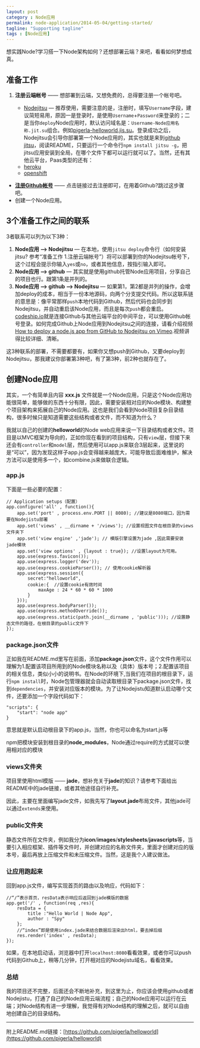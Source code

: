 ```yaml
---
layout: post
category : Node应用
permalink: node-application/2014-05-04/getting-started/
tagline: "Supporting tagline"
tags : [Node应用]
---
```


想实践Node?学习搭一下Node架构如何？还想部署云端？来吧，看看如何梦想成真。

<!--break-->

## 准备工作 ##

1. **注册云端帐号** —— 想部署到云端，又想免费的，总得要注册一个帐号吧。

	- [Nodejitsu](https://www.nodejitsu.com/ "注册Nodejitsu帐号") — 推荐使用，需要注意的是，注册时，填写`Username`字段，建议简短易用，原因一是登录时，是使用`Username`+`Password`来登录的；二是当你`deploy`Node应用时，默认访问域名是：`Username-Node应用名称.jit.su`组合。例如[pigerla-helloworld.jis.su](https://www.nodejitsu.com/ "点击看效果")。登录成功之后，Nodejitsu会引导你部署第一个Node应用的，其实也就是来到[github jitsu](https://github.com/nodejitsu/jitsu)，阅读README，只要运行一个命令行`npm install jitsu -g`，把jitsu应用安装到全局，在哪个文件下都可以运行就可以了。当然，还有其他云平台，Paas类型的还有：
	- [heroku](https://id.heroku.com/signup "注册heroku")
	- [openshift](https://www.openshift.com/)
- [**注册Github帐号**](https://github.com/ "注册Github帐号") —— 点击链接过去注册即可，在用着Github?跳过这步骤吧。
- 创建一个Node应用。

## 3个准备工作之间的联系 ##

3者联系可以列为以下3种：

1. **Node应用 —> Nodejitsu** — 在本地，使用`jitsu deploy`命令行（如何安装jitsu? 参考“准备工作 1.注册云端帐号”）将可以部署到你的Nodejitsu帐号下，这个过程会提示你输入`yes`或`no`，或者其他信息，按指引输入即可。
2. **Node应用 —> github** — 其实就是使用github托管Node应用项目，分享自己的项目也行。跟第1条是并列的。
3. **Node应用 —> github —> Nodejitsu** — 如果第1，第2都是并列的操作，会增加deploy的成本，相当于一份本地源码，向两个分支提交代码。所以这联系链的意思是：像平常那样`push`本地代码到Github，然后代码也会同步到Nodejitsu，并自动重启该Node应用，而且是每次`push`都会重启。[codeship.io](www.codeship.io "注册或者登录codeship.io")就是连接Github与其他云端平台的中间平台，可以使用Github帐号登录。如何完成Github上Node应用到Nodejitsu之间的连接，请看介绍视频[How to deploy a node.js app from GitHub to Nodejitsu on Vimeo](http://vimeo.com/76988907 "Click and see the video").视频讲得比较详细、清晰。

这3种联系的部署，不需要都要有，如果你又想push到Github，又要deploy到Nodejitsu，那我建议你部署第3种吧，有了第3种，前2种也就存在了。

## 创建Node应用 ##

其实，一个有简单且内容 **xxx.js** 文件就是一个Node应用，只是这个Node应用功能很简单，能够做的东西十分有限，因此，需要安装相对应的Node模块、构建整个项目架构来拓展自己的Node应用。这也是我们会看到Node项目复杂目录结构，很多时候只是知道需要这些结构或者文件，而不知道为什么？

我就以自己的创建的**helloworld**的Node web应用来说一下目录结构或者文件。项目是以MVC框架为导向的，正如你现在看到的项目结构，只有`view`层，但接下来还会有`controller`和`model`层，然后使用可以app.js来联合3层起来，这里说的是“可以”，因为发现这样子app.js会变得越来越庞大，可能导致后面难维护，解决方法可以是使用多一个，如combine.js来做联合逻辑。
### app.js ###

下面是一些必要的配置：

    // Application setups（配置）
	app.configure('all' , function(){
	    app.set('port' , process.env.PORT || 8080); //建议是8080端口，因为需要在Nodejistu部署
	    app.set('views' , __dirname + '/views'); //设置视图文件在根目录的views文件夹下
	    app.set('view engine' ,'jade'); // 模版引擎设置为jade ,因此需要安装jade模块
	    app.set('view options' , {layout : true}); //设置layout为可用。
	    app.use(express.favicon());
	    app.use(express.logger('dev'));
	    app.use(express.cookieParser()); // 使用cookie解析器
	    app.use(express.session({    
	        secret:"helloworld",
	        cookie:{  //设置cookie有效时间
	            maxAge : 24 * 60 * 60 * 1000
	        }
	    }));
	    app.use(express.bodyParser());
	    app.use(express.methodOverride());
	    app.use(express.static(path.join(__dirname , 'public'))); //设置静态文件的路径，在根目录的public文件下
	});

### package.json文件 ###

正如我在README.md里写在前面，添加**package.json**文件，这个文件作用可以理解为1.配置该项目所用到的Node模块名称以及（具体）版本号；2.配置该项目的相关信息，类似小小的说明书。在Node的环境下,当我们在项目的根目录下，运行`npm install`时，Node包管理器就会自动读取根目录下package.json文件，找到`dependencies`，并安装对应版本的模块。为了让Nodejistu知道默认启动哪个文件，还要添加一个字段代码如下：

    "scripts": {
        "start": "node app"
    }

意思就是默认启动根目录下的app.js，当然，你也可以命名为start.js等

npm把模块安装到根目录的**node_modules**，Node通过require的方式就可以使用相对应的模块

### views文件夹 ###

项目里使用html模版 —— **jade**，想补充关于**jade**的知识？请参考下面给出README中的jade链接，或者其他途径自行补充。

因此，主要在里面编写jade文件，如我先写了**layout.jade**布局文件，其他jade可以通过`extends`来使用。

### public文件夹 ###

静态文件所在文件夹，例如我分为**icon**/**images**/**stylesheets**/**javascripts**等，当要引入相应框架、插件等文件时，并创建对应的名称文件夹，里面才创建对应的版本号，最后再放上压缩文件和未压缩文件。当然，这是我个人建议做法。

### 让应用跑起来 ###

回到app.js文件，编写实现首页的路由以及响应，代码如下：

	//“/”表示首页，resData表示响应后返回到jade模版的数据
	app.get('/' , function(req ,res){
	    resData = {
	        title :"Hello World | Node App",
	        author : "Spy"
	    };
		//“index”即是使用index.jade来结合数据后渲染出html，要去掉后缀
	    res.render('index' , resData);
	}); 

如果，在本地启动话，浏览器中打开`localhost:8080`看看效果，或者你可以push代码到Github上，稍等几分钟，打开相对应的Nodejistu域名，看看效果。

### 总结 ###

我的项目还不完整，后面还会不断地补充，到这里为止，你应该会使用github或者Nodejistu，打通了自己的Node应用云端流程；自己的Node应用可以运行在云端；对Node结构有进一步理解，我觉得有对Node结构的理解之后，就可以自由地创建自己的目录结构。


----------

附上README.md链接：[https://github.com/pigerla/helloworld](https://github.com/pigerla/helloworld)